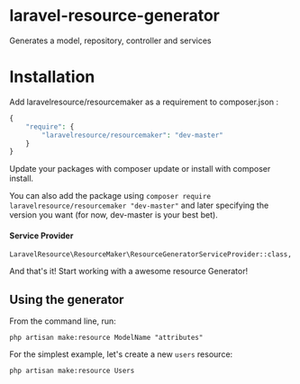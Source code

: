 # laravel-resource-generator
Generates a model, repository, controller and services
# Installation
Add laravelresource/resourcemaker as a requirement to composer.json :

```php
{
    "require": {
        "laravelresource/resourcemaker": "dev-master"
    }
}
```
Update your packages with composer update or install with composer install.

You can also add the package using `composer require laravelresource/resourcemaker "dev-master"` and later specifying the version you want (for now, dev-master is your best bet).

#### Service Provider
`LaravelResource\ResourceMaker\ResourceGeneratorServiceProvider::class,`

And that's it! Start working with a awesome resource Generator!

## Using the generator

From the command line, run: 

    php artisan make:resource ModelName "attributes"

For the simplest example, let's create a new ```users``` resource:

    php artisan make:resource Users
